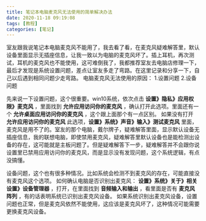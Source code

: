 ```yaml
---
title: 笔记本电脑麦克风无法使用的简单解决办法
date: 2020-11-18 09:19:08
tags: [教程]
categories: [笔记]
---
```

室友跟我说笔记本电脑麦克风不能用了，我去看了看，在麦克风疑难解答里，默认设备里面显示无插座信息，让我一致以为电脑的麦克风坏了。插上耳机，再次测试，耳机的麦克风也不能使用，这可难倒我了，我都推荐室友去电脑店修理一下，最后才发现是系统设置问题，差点让室友多走了弯路。在这里记录和分享一下，自己以后遇到相同问题少走弯路。<!--more-->
电脑麦克风无法使用的原因：
1.设置问题
2.设备问题

先来说一下设置问题，这个很重要。win10系统，依次点击 **设置》隐私》应用权限》麦克风** ，里面找到 **允许应用访问你的麦克风** ，确认打开此选项。里面还有一个 **允许桌面应用访问你的麦克风** ，这个跟上面那个有一点区别。
如果没有打开 **允许应用访问你的麦克风** 此选项，**设置》系统》声音》输入》测试麦克风** 里面，麦克风是用不了的。室友的那个电脑，戴尔牌子，疑难解答里面，显示默认设备无插座信息，我的联想电脑，即使禁用麦克风，疑难解答里默认设备也是能检测出设备的存在，这可能就是主板问题了。但是疑难解答下一步，疑难解答并不会跟你说设置里已禁用应用访问你的麦克风，而是显示没有发现问题，这个系统逻辑，有点没搞懂。

设备问题，这个也有很多种情况。比如系统会检测不到麦克风的存在，可能直接没有麦克风这个选项。
如何确认电脑是否识别出麦克风： **设置》系统》关于》相关设置》设备管理器** ，打开，在里面找到 **音频输入和输出** ，看里面是否有 **麦克风阵列** ，有的话表明系统已识别出麦克风设备。
如果系统识别出麦克风设备，设置问题也正常，但是麦克风依然不能使用，这应该是麦克风坏了，这种情况可能需要更换麦克风设备。